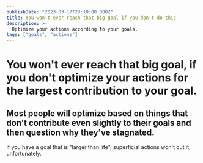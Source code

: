 ```yaml
---
publishDate: "2023-03-17T23:10:00.000Z"
title: You won't ever reach that big goal if you don't do this
description: >-
  Optimize your actions according to your goals.
tags: ["goals", "actions"]
---
```


# You won't ever reach that big goal, if you don't optimize your actions for the largest contribution to your goal.

## Most people will optimize based on things that don't contribute even slightly to their goals and then question why they've stagnated.

If you have a goal that is "larger than life", superficial actions won't cut it, unfortunately.
